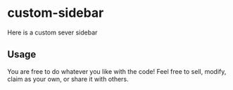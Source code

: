 # custom-sidebar
Here is a custom sever sidebar

## Usage

You are free to do whatever you like with the code! Feel free to sell, modify, claim as your own, or share it with others.
